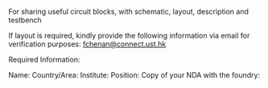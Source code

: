 For sharing useful circuit blocks, with schematic, layout, description and testbench

If layout is required, kindly provide the following information via email for verification purposes: fchenan@connect.ust.hk

Required Information:

Name: Country/Area: Institute: Position: Copy of your NDA with the foundry:
